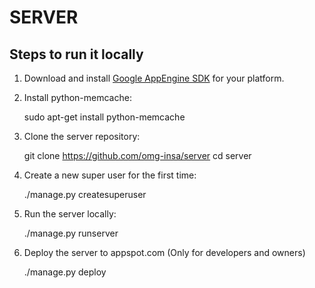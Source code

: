 # SERVER

## Steps to run it locally

1. Download and install [Google AppEngine SDK](https://www.google.com/search?q=google+appengine+sdk) for your platform.

2. Install python-memcache:

    sudo apt-get install python-memcache

3. Clone the server repository:

    git clone https://github.com/omg-insa/server
    cd server

4. Create a new super user for the first time:

    ./manage.py createsuperuser

5. Run the server locally:

    ./manage.py runserver

6. Deploy the server to appspot.com (Only for developers and owners)

    ./manage.py deploy
